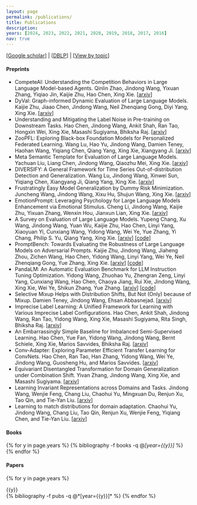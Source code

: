 ```yaml
---
layout: page
permalink: /publications/
title: Publications
description: 
years: [2024, 2023, 2022, 2021, 2020, 2019, 2018, 2017, 2016]
nav: true
---
```


[[Google scholar](https://scholar.google.com/citations?user=hBZ_tKsAAAAJ)] | [[DBLP](https://dblp.org/pid/19/2969-1.html)] | [[View by topic](https://jd92.wang/research/)]

#### Preprints

- CompeteAI: Understanding the Competition Behaviors in Large Language Model-based Agents. Qinlin Zhao, Jindong Wang, Yixuan Zhang, Yiqiao Jin, Kaijie Zhu, Hao Chen, Xing Xie. [[arxiv](https://arxiv.org/abs/2310.17512)]
- DyVal: Graph-informed Dynamic Evaluation of Large Language Models. Kaijie Zhu, Jiaao Chen, Jindong Wang, Neil Zhenqiang Gong, Diyi Yang, Xing Xie. [[arxiv](https://arxiv.org/abs/2309.17167)]
- Understanding and Mitigating the Label Noise in Pre-training on Downstream Tasks. Hao Chen, Jindong Wang, Ankit Shah, Ran Tao, Hongxin Wei, Xing Xie, Masashi Sugiyama, Bhiksha Raj. [[arxiv](https://arxiv.org/abs/2309.17002)]
- ZooPFL: Exploring Black-box Foundation Models for Personalized Federated Learning. Wang Lu, Hao Yu, Jindong Wang, Damien Teney, Haohan Wang, Yiqiang Chen, Qiang Yang, Xing Xie, Xiangyang Ji. [[arxiv](https://arxiv.org/abs/2310.05143)]
- Meta Semantic Template for Evaluation of Large Language Models. Yachuan Liu, Liang Chen, Jindong Wang, Qiaozhu Mei, Xing Xie. [[arxiv](https://arxiv.org/abs/2310.01448)]
- DIVERSIFY: A General Framework for Time Series Out-of-distribution Detection and Generalization. Wang Lu, Jindong Wang, Xinwei Sun, Yiqiang Chen, Xiangyang Ji, Qiang Yang, Xing Xie. [[arxiv](https://arxiv.org/abs/2308.02282)]
- Frustratingly Easy Model Generalization by Dummy Risk Minimization. Juncheng Wang, Jindong Wang, Xixu Hu, Shujun Wang, Xing Xie. [[arxiv](https://arxiv.org/abs/2308.02287)]
- EmotionPrompt: Leveraging Psychology for Large Language Models Enhancement via Emotional Stimulus. Cheng Li, Jindong Wang, Kaijie Zhu, Yixuan Zhang, Wenxin Hou, Jianxun Lian, Xing Xie. [[arxiv](https://arxiv.org/abs/2307.11760)]
- A Survey on Evaluation of Large Language Models. Yupeng Chang, Xu Wang, Jindong Wang, Yuan Wu, Kaijie Zhu, Hao Chen, Linyi Yang, Xiaoyuan Yi, Cunxiang Wang, Yidong Wang, Wei Ye, Yue Zhang, Yi Chang, Philip S. Yu, Qiang Yang, Xing Xie. [[arxiv](https://arxiv.org/abs/2307.03109)] [[code](https://github.com/MLGroupJLU/LLM-eval-survey)]
- PromptBench: Towards Evaluating the Robustness of Large Language Models on Adversarial Prompts. Kaijie Zhu, Jindong Wang, Jiaheng Zhou, Zichen Wang, Hao Chen, Yidong Wang, Linyi Yang, Wei Ye, Neil Zhenqiang Gong, Yue Zhang, Xing Xie. [[arxiv](https://arxiv.org/abs/2306.04528)] [[code](https://github.com/microsoft/promptbench)]
- PandaLM: An Automatic Evaluation Benchmark for LLM Instruction Tuning Optimization. Yidong Wang, Zhuohao Yu, Zhengran Zeng, Linyi Yang, Cunxiang Wang, Hao Chen, Chaoya Jiang, Rui Xie, Jindong Wang, Xing Xie, Wei Ye, Shikun Zhang, Yue Zhang. [[arxiv](https://arxiv.org/abs/2306.05087)] [[code](https://github.com/WeOpenML/PandaLM)]
- Selective Mixup Helps with Distribution Shifts, But Not (Only) because of Mixup. Damien Teney, Jindong Wang, Ehsan Abbasnejad. [[arxiv](https://arxiv.org/abs/2305.16817)]
- Imprecise Label Learning: A Unified Framework for Learning with Various Imprecise Label Configurations. Hao Chen, Ankit Shah, Jindong Wang, Ran Tao, Yidong Wang, Xing Xie, Masashi Sugiyama, Rita Singh, Bhiksha Raj. [[arxiv](https://arxiv.org/abs/2305.12715)]
- An Embarrassingly Simple Baseline for Imbalanced Semi-Supervised Learning. Hao Chen, Yue Fan, Yidong Wang, Jindong Wang, Bernt Schiele, Xing Xie, Marios Savvides, Bhiksha Raj. [[arxiv](https://arxiv.org/abs/2211.11086)] 
- Conv-Adapter: Exploring Parameter Efficient Transfer Learning for ConvNets. Hao Chen, Ran Tao, Han Zhang, Yidong Wang, Wei Ye, Jindong Wang, Guosheng Hu, and Marios Savvides. [[arxiv](https://arxiv.org/abs/2208.07463)]
- Equivariant Disentangled Transformation for Domain Generalization under Combination Shift. Yivan Zhang, Jindong Wang, Xing Xie, and Masashi Sugiyama. [[arxiv](https://arxiv.org/abs/2208.02011)]
- Learning Invariant Representations across Domains and Tasks. Jindong Wang, Wenjie Feng, Chang Liu, Chaohui Yu, Mingxuan Du, Renjun Xu, Tao Qin, and Tie-Yan Liu. [[arxiv](https://arxiv.org/abs/2103.05114)]
- Learning to match distributions for domain adaptation. Chaohui Yu, Jindong Wang, Chang Liu, Tao Qin, Renjun Xu, Wenjie Feng, Yiqiang Chen, and Tie-Yan Liu. [[arxiv](https://arxiv.org/abs/2007.10791)]

#### Books

<div class="publications">

{% for y in page.years %}
  {% bibliography -f books -q @*[year={{y}}]* %}
{% endfor %}

</div>

#### Papers

<div class="publications">

{% for y in page.years %}
  <div>{{y}}</div>
  {% bibliography -f pubs -q @*[year={{y}}]* %}
{% endfor %}

</div>
